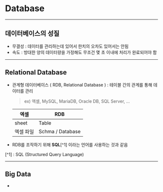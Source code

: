 # Database

-----

## 데이터베이스의 성질

-   무결성 : 데이터를 관리하는데 있어서 한치의 오차도 있어서는 안됨
-   속도 : 방대한 양의 데이터량을 가정해도 무조건 몇 초 이내에 처리가 완료되어야 함

-----

## Relational Database
-   관계형 데이터베이스 ( RDB, Relational Database ) : 테이블 간의 관계를 통해 데이터를 관리
    >   ex) 엑셀, MySQL, MariaDB, Oracle DB, SQL Server, ...
    
    | 엑셀 | RDB | 
    | --- | --- |
    | sheet | Table |
    | 엑셀 파일 | Schma / Database |
-   RDB를 조작하기 위해 **SQL**[^1] 이라는 언어를 사용하는 것과 같음

[^1] : SQL (Structured Query Language)

-----

## Big Data
-   